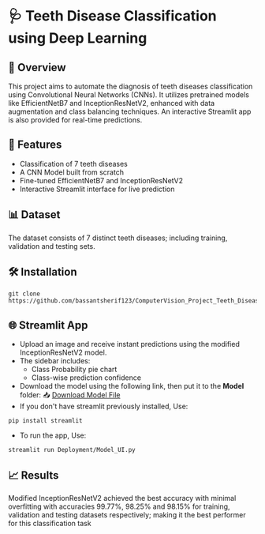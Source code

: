 # 🩺 Teeth Disease Classification using Deep Learning
## 📌 Overview
This project aims to automate the diagnosis of teeth diseases classification using Convolutional Neural Networks (CNNs). It utilizes pretrained models like EfficientNetB7 and InceptionResNetV2, enhanced with data augmentation and class balancing techniques. An interactive Streamlit app is also provided for real-time predictions.

## 🚀 Features
- Classification of 7 teeth diseases
- A CNN Model built from scratch
- Fine-tuned EfficientNetB7 and InceptionResNetV2
- Interactive Streamlit interface for live prediction

## 📊 Dataset
The dataset consists of 7 distinct teeth diseases; including training, validation and testing sets.

## 🛠 Installation
```
git clone https://github.com/bassantsherif123/ComputerVision_Project_Teeth_Disease_Classification.git
```

## 🌐 Streamlit App
- Upload an image and receive instant predictions using the modified InceptionResNetV2 model. 
- The sidebar includes:
    - Class Probability pie chart
    - Class-wise prediction confidence
- Download the model using the following link, then put it to the __Model__ folder:
📥 [Download Model File](https://drive.google.com/file/d/1_-PE5EpEGn0I2a2jmfdbtyUt9SKcFqua/view?usp=sharing)
- If you don't have streamlit previously installed, Use:
```
pip install streamlit
```
- To run the app, Use:
```
streamlit run Deployment/Model_UI.py
```

## 📈 Results
Modified InceptionResNetV2 achieved the best accuracy with minimal overfitting with accuracies 99.77%, 98.25% and 98.15% for training, validation and testing datasets respectively; making it the best performer for this classification task
